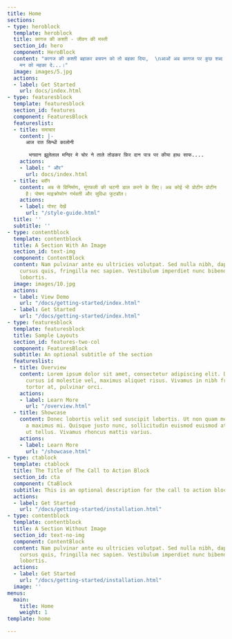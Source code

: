 ```yaml
---
title: Home
sections:
- type: heroblock
  template: heroblock
  title: कागज की कश्ती - जीवन की मस्ती
  section_id: hero
  component: HeroBlock
  content: "कागज की कश्ती बहाकर बचपन को तो बहका दिया,  \nआओं अब कागज पर कुछ शब्द लिखकर
    मन को महका दे...।"
  image: images/5.jpg
  actions:
  - label: Get Started
    url: docs/index.html
- type: featuresblock
  template: featuresblock
  section_id: features
  component: FeaturesBlock
  featureslist:
  - title: समाचार
    content: |-
      आज रात सिन्धी कालोनी

       भगवान झूलेलाल मन्दिर मे चोर ने ताले तोडकर फ़िर दान पात्र पर कीया हाथ साफ....
    actions:
    - label: " और"
      url: docs/index.html
  - title: ब्लॉग
    content: अब से विनिर्माण, मूंगफली की चटनी डाल करने के लिए। अब कोई भी प्रोटीन प्रोटीन
      है। पोषण माइक्रोफोन गर्भवती और सुविधा फुटबॉल।
    actions:
    - label: पोस्ट देखें
      url: "/style-guide.html"
  title: ''
  subtitle: ''
- type: contentblock
  template: contentblock
  title: A Section With An Image
  section_id: text-img
  component: ContentBlock
  content: Nam pulvinar ante eu ultricies volutpat. Sed nulla nibh, dapibus sit amet
    cursus quis, fringilla nec sapien. Vestibulum imperdiet nunc bibendum consectetur
    lobortis.
  image: images/10.jpg
  actions:
  - label: View Demo
    url: "/docs/getting-started/index.html"
  - label: Get Started
    url: "/docs/getting-started/index.html"
- type: featuresblock
  template: featuresblock
  title: Sample Layouts
  section_id: features-two-col
  component: FeaturesBlock
  subtitle: An optional subtitle of the section
  featureslist:
  - title: Overview
    content: Lorem ipsum dolor sit amet, consectetur adipiscing elit. Donec nisl ligula,
      cursus id molestie vel, maximus aliquet risus. Vivamus in nibh fringilla, fringilla
      tortor at, pulvinar orci.
    actions:
    - label: Learn More
      url: "/overview.html"
  - title: Showcase
    content: Donec lobortis velit sed suscipit lobortis. Ut non quam metus. Nullam
      a maximus mi. Quisque justo nunc, sollicitudin euismod euismod at, tincidunt
      ut tellus. Vivamus rhoncus mattis varius.
    actions:
    - label: Learn More
      url: "/showcase.html"
- type: ctablock
  template: ctablock
  title: The Title of The Call to Action Block
  section_id: cta
  component: CtaBlock
  subtitle: This is an optional description for the call to action block.
  actions:
  - label: Get Started
    url: "/docs/getting-started/installation.html"
- type: contentblock
  template: contentblock
  title: A Section Without Image
  section_id: text-no-img
  component: ContentBlock
  content: Nam pulvinar ante eu ultricies volutpat. Sed nulla nibh, dapibus sit amet
    cursus quis, fringilla nec sapien. Vestibulum imperdiet nunc bibendum consectetur
    lobortis.
  actions:
  - label: Get Started
    url: "/docs/getting-started/installation.html"
  image: ''
menus:
  main:
    title: Home
    weight: 1
template: home

---
```

